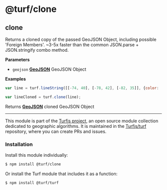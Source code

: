 # @turf/clone

<!-- Generated by documentation.js. Update this documentation by updating the source code. -->

## clone

Returns a cloned copy of the passed GeoJSON Object, including possible 'Foreign Members'.
~3-5x faster than the common JSON.parse + JSON.stringify combo method.

**Parameters**

-   `geojson` **[GeoJSON](https://tools.ietf.org/html/rfc7946#section-3)** GeoJSON Object

**Examples**

```javascript
var line = turf.lineString([[-74, 40], [-78, 42], [-82, 35]], {color: 'red'});

var lineCloned = turf.clone(line);
```

Returns **[GeoJSON](https://tools.ietf.org/html/rfc7946#section-3)** cloned GeoJSON Object

<!-- This file is automatically generated. Please don't edit it directly:
if you find an error, edit the source file (likely index.js), and re-run
./scripts/generate-readmes in the turf project. -->

---

This module is part of the [Turfjs project](http://turfjs.org/), an open source
module collection dedicated to geographic algorithms. It is maintained in the
[Turfjs/turf](https://github.com/Turfjs/turf) repository, where you can create
PRs and issues.

### Installation

Install this module individually:

```sh
$ npm install @turf/clone
```

Or install the Turf module that includes it as a function:

```sh
$ npm install @turf/turf
```
